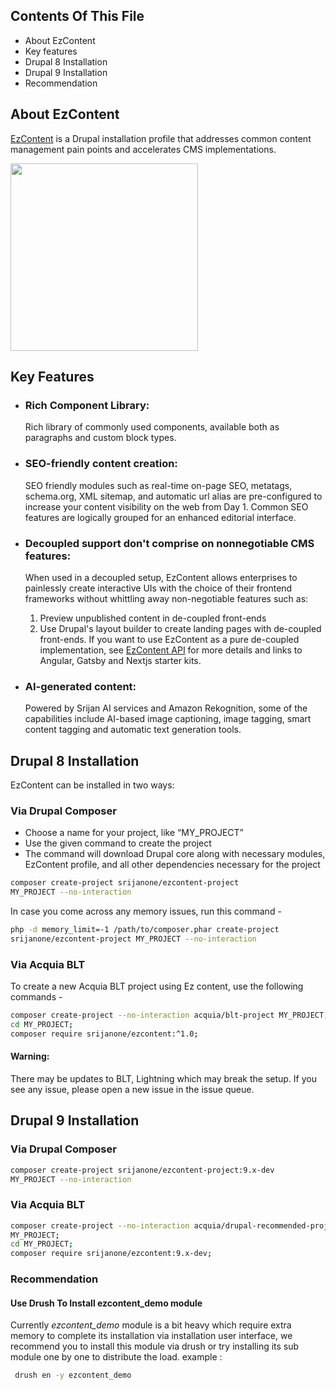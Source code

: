 ## Contents Of This File

 * About EzContent
 * Key features
 * Drupal 8 Installation
 * Drupal 9 Installation
 * Recommendation

## About EzContent

[EzContent](https://www.drupal.org/project/ezcontent) is a Drupal
 installation profile that addresses common content management 
 pain points and accelerates CMS implementations.

 <img src="https://www.drupal.org/files/project-images/EzContent_0.jpg"
 width="300px" height="300px"/>


## Key Features

   -  ### Rich Component Library:
       Rich library of commonly used components, 
       available both as paragraphs and custom block types.
  
   - ### SEO-friendly content creation:
      SEO friendly modules such as real-time on-page SEO, metatags,
      schema.org, XML sitemap, and automatic url alias are pre-configured
      to increase your content visibility on the web from Day 1.
      Common SEO features are logically grouped for an enhanced
      editorial interface.

  

   - ### Decoupled support don't comprise on nonnegotiable CMS features:
        When used in a decoupled setup, EzContent allows enterprises
        to painlessly create interactive UIs with the choice of their
        frontend frameworks without whittling away non-negotiable
        features such as:
     
        1) Preview unpublished content in de-coupled front-ends
        2) Use Drupal's layout builder to create landing pages
           with de-coupled front-ends.
        If you want to use EzContent as a pure de-coupled implementation,
        see <a href="https://www.drupal.org/project/ezcontent_api">
        EzContent API</a> for more details and links to Angular,
        Gatsby and Nextjs starter kits.
   
  

  - ### AI-generated content:
    Powered by Srijan AI services and Amazon Rekognition,
    some of the capabilities include AI-based image captioning,
    image tagging, smart content tagging and automatic text generation tools.

## Drupal 8 Installation
EzContent can be installed in two ways:
### Via Drupal Composer
- Choose a name for your project, like “MY_PROJECT”
- Use the given command to create the project
- The command will download Drupal core along with necessary modules, 
  EzContent profile, and all other dependencies necessary for the project

```bash 
composer create-project srijanone/ezcontent-project
MY_PROJECT --no-interaction 
```

In case you come across any memory issues, run this command -

```bash 
php -d memory_limit=-1 /path/to/composer.phar create-project 
srijanone/ezcontent-project MY_PROJECT --no-interaction 
```

### Via Acquia BLT
To create a new Acquia BLT project using Ez content,
use the following commands -

```bash 
composer create-project --no-interaction acquia/blt-project MY_PROJECT;
cd MY_PROJECT;
composer require srijanone/ezcontent:^1.0;
```

#### Warning: 
There may be updates to BLT, Lightning which may break the setup.
If you see any issue, please open a new issue in the issue queue.

## Drupal 9 Installation

### Via Drupal Composer

```bash
composer create-project srijanone/ezcontent-project:9.x-dev
MY_PROJECT --no-interaction 
```

### Via Acquia BLT

```bash
composer create-project --no-interaction acquia/drupal-recommended-project
MY_PROJECT;
cd MY_PROJECT;
composer require srijanone/ezcontent:9.x-dev;
```

### Recommendation

#### Use Drush To Install ezcontent_demo module

Currently *ezcontent_demo* module is a bit heavy which require extra memory
to complete its installation via installation user interface, we recommend 
you to install this module via drush or try installing its sub module one by
one to distribute the load.
example : 
```bash
 drush en -y ezcontent_demo
```
